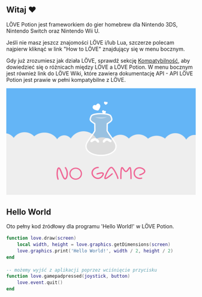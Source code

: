 ## Witaj ♥

LÖVE Potion jest frameworkiem do gier homebrew dla Nintendo 3DS, Nintendo Switch oraz Nintendo Wii U.

Jeśli nie masz jeszcz znajomości LÖVE i/lub Lua, szczerze polecam najpierw kliknąć w link "How to LÖVE" znajdujący się w menu bocznym.

Gdy już zrozumiesz jak działa LÖVE, sprawdź sekcję [Kompatybilność](translations/pl-pl/compatibility), aby dowiedzieć się o różnicach między LÖVE a LÖVE Potion. W menu bocznym jest również link do LÖVE Wiki, które zawiera dokumentację API - API LÖVE Potion jest prawie w pełni kompatybilne z LÖVE.

![](../../files/lovepotion.png)

## Hello World

Oto pełny kod źródłowy dla programu 'Hello World!' w LÖVE Potion.

```lua
function love.draw(screen)
    local width, height = love.graphics.getDimensions(screen)
    love.graphics.print('Hello World!', width / 2, height / 2)
end

-- możemy wyjść z aplikacji poprzez wciśnięcie przycisku
function love.gamepadpressed(joystick, button)
    love.event.quit()
end
```

